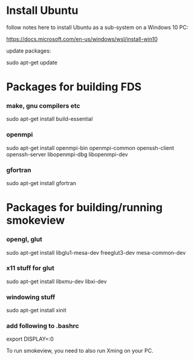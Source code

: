 # Install Ubuntu

follow notes here to install Ubuntu as a sub-system on a Windows 10 PC:

https://docs.microsoft.com/en-us/windows/wsl/install-win10

update packages:

sudo apt-get update

# Packages for building FDS

### make, gnu compilers etc
sudo apt-get install build-essential

### openmpi
sudo apt-get install openmpi-bin openmpi-common openssh-client openssh-server libopenmpi-dbg libopenmpi-dev

### gfortran
sudo apt-get install gfortran

# Packages for building/running smokeview

### opengl, glut
sudo apt-get install libglu1-mesa-dev freeglut3-dev mesa-common-dev

### x11 stuff for glut
sudo apt-get install libxmu-dev libxi-dev

### windowing stuff
sudo apt-get install xinit

### add following to .bashrc 

export DISPLAY=:0

To run smokeview, you need to also run Xming on your PC.

